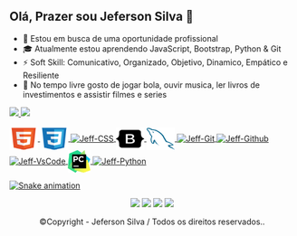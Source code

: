 ## Olá, Prazer sou Jeferson Silva 👋

- 👔 Estou em busca de uma oportunidade profissional
- 🎓 Atualmente estou aprendendo JavaScript, Bootstrap, Python & Git
- ⚡ Soft Skill: Comunicativo, Organizado, Objetivo, Dinamico, Empático e Resiliente
- 🌱 No tempo livre gosto de jogar bola, ouvir musica, ler livros de investimentos e assistir filmes e series

<div>
  <a href="https://github.com/Jefinn">
  <img height="160em"  src="https://github-readme-stats.vercel.app/api?username=jefinn&show_icons=true&theme=github_dark&include_all_commits=true&count_private=true_"/>
  <img height="160em"  src="https://github-readme-stats.vercel.app/api/top-langs/?username=jefinn&layout=compact&langs_count=7&theme=github_dark"/>
</div>
  
  <div style="display: inline_block"><br>
  <img align="center" alt="Jeff-HTML" height="40" width="50" src="https://raw.githubusercontent.com/devicons/devicon/master/icons/html5/html5-original.svg">
  <img align="center" alt="Jeff-CSS" height="40" width="50" src="https://raw.githubusercontent.com/devicons/devicon/master/icons/css3/css3-original.svg">
  <img align="center" alt="Jeff-CSS" height="40" width="50" src="https://github.com/Jefinn/devicon/blob/master/icons/javascript/javascript-original.svg">
  <img align="center" alt="Jeff-Bootstrap" height="40" width="50" src="https://raw.githubusercontent.com/devicons/devicon/master/icons/bootstrap/bootstrap-plain.svg">
  <img align="center" alt="Jeff-MySql" height="40" width="50" src="https://raw.githubusercontent.com/devicons/devicon/master/icons/mysql/mysql-original.svg">
  <img align="center" alt="Jeff-Git" height="40" width="50" src=https://github.com/Jefinn/devicon/blob/master/icons/git/git-original.svg>
  <img align="center" alt="Jeff-Github" height="40" width="50" src=https://github.com/Jefinn/devicon/blob/master/icons/github/github-original.svg>                       <img align="center" alt="Jeff-VsCode" height="40" width="50" src=https://github.com/Jefinn/devicon/blob/master/icons/vscode/vscode-original.svg>
  <img align="center" alt="Jeff-VsCode" height="40" width="40" src=https://github.com/Jefinn/devicon/blob/master/icons/pycharm/PyCharm_Icon.svg.png> 
  <img align="center" alt="Jeff-Python" height="40" width="50" src=https://github.com/Jefinn/devicon/blob/master/icons/python/python-original.svg>     
<div> 

  ![Snake animation](https://github.com/Jefinn/Jefinn/blob/output/github-contribution-grid-snake.svg)
  
  <p align=center>
   <a href="https://www.linkedin.com/in/jeferson-ssilva/" target="_blank"><img src="https://img.shields.io/badge/-LinkedIn-%230077B5?style=for-the-badge&logo=linkedin&logoColor=white" target="_blank"></a>
   <a href="https://www.facebook.com/jefersonsantossilval/" target="_blank"><img src="https://img.shields.io/badge/Facebook-%231877F2.svg?style=for-the-badge&logo=Facebook&logoColor=white" target="_blank"></a> 
  <a href="https://www.instagram.com/jeffsilvas_/" target="_blank"><img src="https://img.shields.io/badge/-Instagram-%23E4405F?style=for-the-badge&logo=instagram&logoColor=white" target="_blank"></a>
  <a href = "mailto:jefersonsantossilva010@gmail.com"><img src="https://img.shields.io/badge/-Gmail-%23333?style=for-the-badge&logo=gmail&logoColor=white" target="_blank"></a>
  </p>
  <p align=center>©Copyright - Jeferson Silva / Todos os direitos reservados..</p>

 
